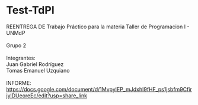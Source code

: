# Test-TdPI
REENTREGA DE Trabajo Práctico para la materia Taller de Programacion I - UNMdP<br>
<br>
Grupo 2 <br>
<br>
Integrantes:<br>
Juan Gabriel Rodríguez<br>
Tomas Emanuel Uzquiano<br>
<br>
INFORME: https://docs.google.com/document/d/1MvpylEP_mJdxhI9fHF_ps1jsbfm9CfirjylDUeoreEc/edit?usp=share_link <br>
